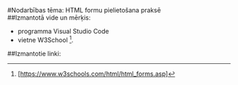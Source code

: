 #Nodarbības tēma: HTML formu pielietošana praksē  
##Izmantotā vide un mērķis:  
- programma Visual Studio Code
- vietne W3School [^1].


##Izmantotie linki:
[^1]: [https://www.w3schools.com/html/html_forms.asp]




